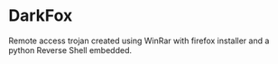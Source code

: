 # DarkFox

Remote access trojan created using WinRar with firefox installer and a python Reverse Shell embedded.
